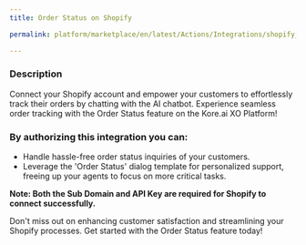 ```yaml
---
title: Order Status on Shopify

permalink: platform/marketplace/en/latest/Actions/Integrations/shopify_orderStatus

---
```


### Description

Connect your Shopify account and empower your customers to effortlessly track their orders by chatting with the AI chatbot. Experience seamless order tracking with the Order Status feature on the Kore.ai XO Platform! 

### By authorizing this integration you can:
- Handle hassle-free order status inquiries of your customers.
- Leverage the 'Order Status' dialog template for personalized support, freeing up your agents to focus on more critical tasks.

**Note: Both the Sub Domain and API Key are required for Shopify to connect successfully.**

Don't miss out on enhancing customer satisfaction and streamlining your Shopify processes. Get started with the Order Status feature today!
